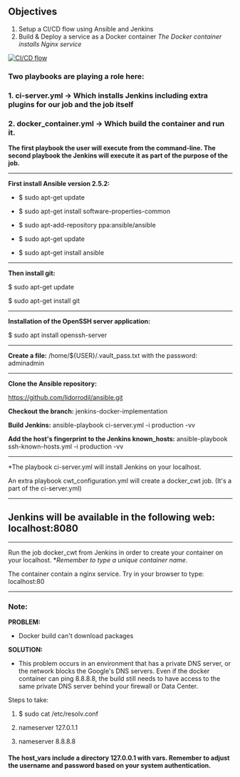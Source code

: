 ## Objectives
1. Setup a CI/CD flow using Ansible and Jenkins
2. Build & Deploy a service as a Docker container
*The Docker container installs Nginx service*



[![CI/CD flow](https://i.stack.imgur.com/Rs3Ue.png "CI/CD flow")](https://i.stack.imgur.com/Rs3Ue.png "CI/CD flow")


### Two playbooks are playing a role here:
###  1. ci-server.yml -> Which installs Jenkins including extra plugins for our job and the job itself
### 2. docker_container.yml -> Which build the container and run it.

**The first playbook the user will execute from the command-line.
The second playbook the Jenkins will execute it as part of the purpose of the job.**


------------



**First install Ansible version 2.5.2:**

- $ sudo apt-get update

- $ sudo apt-get install software-properties-common

- $ sudo apt-add-repository ppa:ansible/ansible

- $ sudo apt-get update

- $ sudo apt-get install ansible

------------

**Then install git:**

$ sudo apt-get update

$ sudo apt-get install git


------------

**Installation of the OpenSSH  server application:**

$ sudo apt install openssh-server


------------


**Create a file:**
/home/${USER}/.vault_pass.txt
with the password: adminadmin


------------


**Clone the Ansible repository:**


https://github.com/lidorrodil/ansible.git


**Checkout the branch:** jenkins-docker-implementation

**Build Jenkins:** ansible-playbook ci-server.yml -i production -vv

**Add the host's fingerprint to the Jenkins known_hosts:** ansible-playbook ssh-known-hosts.yml -i production -vv

------------


*The playbook ci-server.yml will install Jenkins on your localhost.


An extra playbook cwt_configuration.yml will create a docker_cwt job. (It's a part of the ci-server.yml)


------------



## **Jenkins will be available in the following web: localhost:8080**



------------



Run the job docker_cwt from Jenkins in order to create your container on your localhost.
**Remember to type a unique container name.*

The container contain a nginx service.
Try in your browser to type: localhost:80

------------



### Note:

**PROBLEM:**

-  Docker build can't download packages
	
**SOLUTION:**

- This problem occurs in an environment that has a private DNS server, or the network blocks the Google's DNS servers. Even if the docker container can ping 8.8.8.8, the build still needs to have access to the same private DNS server behind your firewall or Data Center.
	
Steps to take:

1. $ sudo cat /etc/resolv.conf 

2. nameserver 127.0.1.1

3. nameserver 8.8.8.8


#### The host_vars include a directory 127.0.0.1 with vars. Remember to adjust the username and password based on your system authentication.
